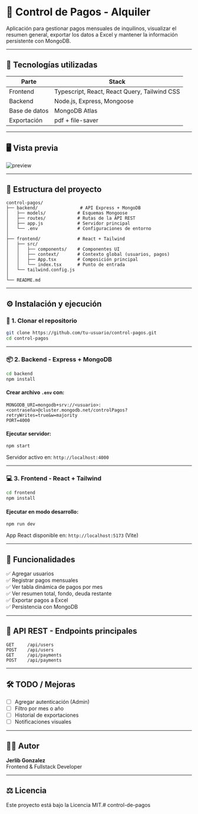 # 📘 Control de Pagos - Alquiler

Aplicación para gestionar pagos mensuales de inquilinos, visualizar el resumen general, exportar los datos a Excel y mantener la información persistente con MongoDB.

---

## 🧱 Tecnologías utilizadas

| Parte        | Stack                                        |
|--------------|----------------------------------------------|
| Frontend     | Typescript, React, React Query, Tailwind CSS |
| Backend      | Node.js, Express, Mongoose                   |
| Base de datos| MongoDB Atlas                                |
| Exportación  | pdf + file-saver                             |

---

## 🖥️ Vista previa

![preview](https://via.placeholder.com/900x300?text=Vista+preliminar+de+la+app)

---

## 📁 Estructura del proyecto

```
control-pagos/
├── backend/                # API Express + MongoDB
│   ├── models/            # Esquemas Mongoose
│   ├── routes/            # Rutas de la API REST
│   ├── app.js             # Servidor principal
│   └── .env               # Configuraciones de entorno
│
├── frontend/              # React + Tailwind
│   ├── src/
│   │   ├── components/    # Componentes UI
│   │   ├── context/       # Contexto global (usuarios, pagos)
│   │   ├── App.tsx        # Composición principal
│   │   └── index.tsx      # Punto de entrada
│   └── tailwind.config.js
│
└── README.md
```

---

## ⚙️ Instalación y ejecución

### 🐢 1. Clonar el repositorio

```bash
git clone https://github.com/tu-usuario/control-pagos.git
cd control-pagos
```

---

### 📦 2. Backend - Express + MongoDB

```bash
cd backend
npm install
```

#### Crear archivo `.env` con:

```
MONGODB_URI=mongodb+srv://<usuario>:<contraseña>@cluster.mongodb.net/controlPagos?retryWrites=true&w=majority
PORT=4000
```

#### Ejecutar servidor:

```bash
npm start
```

Servidor activo en: `http://localhost:4000`

---

### 💻 3. Frontend - React + Tailwind

```bash
cd frontend
npm install
```

#### Ejecutar en modo desarrollo:

```bash
npm run dev
```

App React disponible en: `http://localhost:5173` (Vite)

---

## 🚀 Funcionalidades

✅ Agregar usuarios  
✅ Registrar pagos mensuales  
✅ Ver tabla dinámica de pagos por mes  
✅ Ver resumen total, fondo, deuda restante  
✅ Exportar pagos a Excel  
✅ Persistencia con MongoDB

---

## 🧩 API REST - Endpoints principales

```
GET     /api/users
POST    /api/users
GET     /api/payments
POST    /api/payments
```

---

## 🛠️ TODO / Mejoras

- [ ] Agregar autenticación (Admin)
- [ ] Filtro por mes o año
- [ ] Historial de exportaciones
- [ ] Notificaciones visuales

---

## 🧑‍💻 Autor

**Jerlib Gonzalez**  
Frontend & Fullstack Developer  


---

## ⚖️ Licencia

Este proyecto está bajo la Licencia MIT.# control-de-pagos
